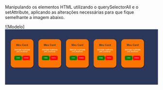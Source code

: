 <p>Manipulando os elementos HTML utilizando o querySelectorAll e o
setAttribute, aplicando as alterações necessárias para que fique
semelhante a imagem abaixo.</p>

![Modelo] <img src="./assets/tela.png" alt="Modelo">